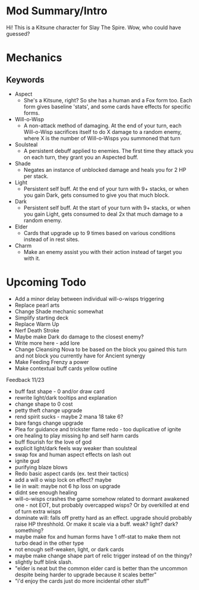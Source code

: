 
# Mod Summary/Intro 

Hi! This is a Kitsune character for Slay The Spire. Wow, who could have guessed?

# Mechanics

## Keywords

 * Aspect
   * She's a Kitsune, right? So she has a human and a Fox form too. Each form gives baseline 'stats', and some cards have effects for specific forms.
 * Will-o-Wisp
   * A non-attack method of damaging. At the end of your turn, each Will-o-Wisp sacrifices itself to do X damage to a random enemy, where X is the number of Will-o-Wisps you summoned that turn
 * Soulsteal
   * A persistent debuff applied to enemies. The first time they attack you on each turn, they grant you an Aspected buff.
 * Shade
   * Negates an instance of unblocked damage and heals you for 2 HP per stack.
 * Light
   * Persistent self buff. At the end of your turn with 9+ stacks, or when you gain Dark, gets consumed to give you that much block.
 * Dark
   * Persistent self buff. At the start of your turn with 9+ stacks, or when you gain Light, gets consumed to deal 2x that much damage to a random enemy.
 * Elder
   * Cards that upgrade up to 9 times based on various conditions instead of in rest sites.
 * Charm
   * Make an enemy assist you with their action instead of target you with it.

# Upcoming Todo

 * Add a minor delay between individual will-o-wisps triggering
 * Replace pearl arts
 * Change Shade mechanic somewhat
 * Simplify starting deck
 * Replace Warm Up
 * Nerf Death Stroke
 * Maybe make Dark do damage to the closest enemy?
 * Write more here - add lore
 * Change Cleansing Nova to be based on the block you gained this turn and not block you currently have for Ancient synergy
 * Make Feeding Frenzy a power
 * Make contextual buff cards yellow outline

Feedback 11/23

 * buff fast shape - 0 and/or draw card
 * rewrite light/dark tooltips and explanation
 * change shape to 0 cost
 * petty theft change upgrade
 * rend spirit sucks - maybe 2 mana 18 take 6?
 * bare fangs change upgrade
 * Plea for guidance and trickster flame redo - too duplicative of ignite
 * ore healing to play missing hp and self harm cards
 * buff flourish for the love of god
 * explicit light/dark feels way weaker than soulsteal
 * swap fox and human aspect effects on lash out
 * ignite gud
 * purifying blaze blows
 * Redo basic aspect cards (ex. test their tactics)
 * add a will o wisp lock on effect? maybe
 * lie in wait: maybe not 6 hp loss on upgrade
 * didnt see enough healing
 * will-o-wisps crashes the game somehow related to dormant awakened one - not EOT, but probably overcapped wisps? Or by overkilled at end of turn extra wisps
 * dominate will: falls off pretty hard as an effect. upgrade should probably raise HP threshhold. Or make it scale via a buff. weak? light? dark? something?
 * maybe make fox and human forms have 1 off-stat to make them not turbo dead in the other type
 * not enough self-weaken, light, or dark cards
 * maybe make change shape part of relic trigger instead of on the thingy?
 * slightly buff blink slash. 
 * "elder is neat but the common elder card is better than the uncommon despite being harder to upgrade because it scales better"
 * "i'd enjoy the cards just do more incidental other stuff"